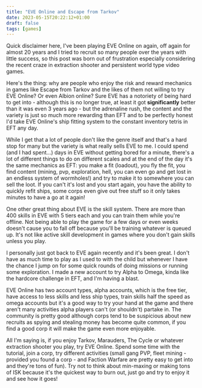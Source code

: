 ```yaml
---
title: "EVE Online and Escape from Tarkov"
date: 2023-05-15T20:22:12+01:00
draft: false
tags: [games]
---
```


Quick disclaimer here, I've been playing EVE Online on again, off again for almost 20 years and I tried to recruit so many people over the years with little success, so this post was born out of frustration especially considering the recent craze in extraction shooter and persistent world type video games.

Here's the thing: why are people who enjoy the risk and reward mechanics in games like Escape from Tarkov and the likes of them not willing to try EVE Online? Or even Albion online? Sure EVE has a notoriety of being hard to get into - although this is no longer true, at least it got **significantly** better than it was even 3 years ago - but the adrenaline rush, the content and the variety is just so much more rewarding than EFT and to be perfectly honest I'd take EVE Online's ship fitting system to the constant inventory tetris in EFT any day.

While I get that a lot of people don't like the genre itself and that's a hard stop for many but the variety is what really sells EVE to me. I could spend (and I had spent...) days in EVE without getting bored for a minute, there's a lot of different things to do on different scales and at the end of the day it's the same mechanics as EFT: you make a fit (loadout), you fly the fit, you find content (mining, pvp, exploration, hell, you can even go and get lost in an endless system of wormholes!) and try to make it to somewhere you can sell the loot. If you can't it's lost and you start again, you have the ability to quickly refit ships, some corps even give out free stuff so it only takes minutes to have a go at it again!

One other great thing about EVE is the skill system. There are more than 400 skills in EVE with 5 tiers each and you can train them while you're offline. Not being able to play the game for a few days or even weeks doesn't cause you to fall off because you'll be training whatever is queued up. It's not like active skill development in games where you don't gain skills unless you play.

I personally just got back to EVE again recently and it's been great. I don't have as much time to play as I used to with the child but whenever I have the chance I jump on for some quick rounds of doing missions or running some exploration. I made a new account to try Alpha to Omega, kinda like the hardcore challenge in EFT, and I'm having a blast.

EVE Online has two account types, alpha accounts, which is the free tier, have access to less skills and less ship types, train skills half the speed as omega accounts but it's a good way to try your hand at the game and there aren't many activities alpha players can't (or shouldn't) partake in. The community is pretty good although corps tend to be suspicious about new recruits as spying and stealing money has become quite common, if you find a good corp it will make the game even more enjoyable.

All I'm saying is, if you enjoy Tarkov, Marauders, The Cycle or whatever extraction shooter you play, try EVE Online. Spend some time with the tutorial, join a corp, try different activities (small gang PVP, fleet mining - provided you found a corp - and Faction Warfare are pretty easy to get into and they're tons of fun). Try not to think about min-maxing or making tons of ISK because it's the quickest way to burn out, just go and try to enjoy it and see how it goes!
